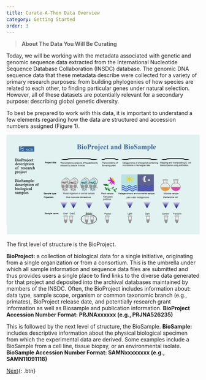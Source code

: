 ```yaml
---
title: Curate-A-Thon Data Overview
category: Getting Started
order: 3
---
```


> **About The Data You Will Be Curating**

Today, we will be working with the metadata associated with genetic and genomic sequence data extracted from the International Nucleotide Sequence Database Collaboration (INSDC) database. The genomic DNA sequence data that these metadata describe were collected for a variety of primary research purposes: from building phylogenies of how species are related to each other, to finding particular genes under natural selection. However, all of these datasets are potentially relevant for a secondary purpose: describing global genetic diversity.

To best be prepared to work with this data, it is important to understand a few elements regarding how the data are structured and accession numbers assigned (Figure 1).

![Figure 1: Overview of the distinction between BioProjects and BioSamples](https://github.com/bdezray/Geode-Curate-A-Thon/blob/main/anatomy_of_BioProject_BioSample_submission.png)

The first level of structure is the BioProject.

  **BioProject:** a collection of biological data for a single initiative, originating from a single organization or from a consortium. This is the umbrella under which all sample information and sequence data files are submitted and thus provides users a single place to find links to the diverse data generated for that project and deposited into the archival databases maintained by members of the INSDC. Often, the BioProject includes information about: data type, sample scope, organism or common taxonomic branch (e.g., primates), BioProject release date, and potentially research grant information as well as Biosample and publication information.
    **BioProject Accession Number Format: PRJNAxxxxxx (e.g., PRJNA526235)**

This is followed by the next level of structure, the BioSample.
  **BioSample:** includes descriptive information about the physical biological specimen from which the experimental data are derived. Some examples include a BioSample from a cell line, tissue biopsy, or an environmental isolate.
    **BioSample Accession Number Format: SAMNxxxxxxxx (e.g., SAMN11091118)**

[Next](_docs/Protocol/Curate-A-Thon_Overview.md){: .btn}
